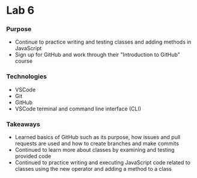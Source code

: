 # Lab 6

### Purpose
- Continue to practice writing and testing classes and adding methods in JavaScript
- Sign up for GitHub and work through their "Introduction to GitHub" course  

### Technologies
- VSCode
- Git
- GitHub
- VSCode terminal and command line interface (CLI)

### Takeaways
- Learned basics of GitHub such as its purpose, how issues and pull requests are used and how to create branches and make commits
- Continued to learn more about classes by examining and testing provided code
- Continued to practice writing and executing JavaScript code related to classes using the new operator and adding a method to a class  

